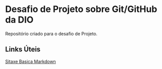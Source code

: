 # Desafio de Projeto sobre Git/GitHub da DIO
Repositório criado para o desafio de Projeto.

## Links Úteis
[Sitaxe Basica Markdown](https://www.markdownguide.org/basic-syntax/)

